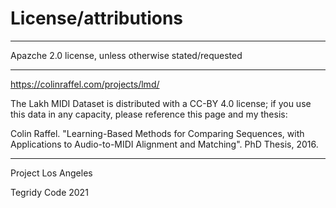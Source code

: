 # License/attributions

***

Apazche 2.0 license, unless otherwise stated/requested

***

https://colinraffel.com/projects/lmd/

The Lakh MIDI Dataset is distributed with a CC-BY 4.0 license; if you use this data in any capacity, please reference this page and my thesis:

Colin Raffel. "Learning-Based Methods for Comparing Sequences, with Applications to Audio-to-MIDI Alignment and Matching". PhD Thesis, 2016.

***

Project Los Angeles

Tegridy Code 2021
